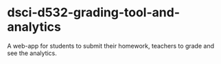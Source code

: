 # dsci-d532-grading-tool-and-analytics
A web-app for students to submit their homework, teachers to grade and see the analytics.
